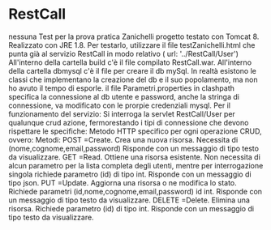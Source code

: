# RestCall
nessuna
Test per la prova pratica Zanichelli
progetto testato con Tomcat 8.
Realizzato con JRE 1.8.
Per testarlo, utilizzare il file testZanichelli.html che punta già al servizio RestCall in modo relativo ( url: '../RestCall/User')
All'interno della cartella build c'è il file compilato RestCall.war.
All'interno della cartella dbmysql c'è il file per creare il db mySql. In realtà esistono le classi che implementano la creazione del db e il suo popolamento, ma non ho avuto il tempo di esporle.
il file Parametri.properties in clashpath specifica la connessione al db utente e password, anche la stringa di connessione, va modificato con le prorpie credenziali mysql.
Per il funzionamento del servizio:
Si interroga la servlet RestCall/User per qualunque crud azione, fermorestando i tipi di connessione che devono rispettare le specifiche:
Metodo HTTP	specifico per ogni operazione CRUD, ovvero:
Metodi:
POST	=Create.	Crea una nuova risorsa. Necessita di (nome,cognome,email,password)
  Risponde con un messaggio di tipo testo da visualizzare.
GET	=Read.	Ottiene una risorsa esistente. Non necessita di alcun parametro per la lista completa degli utenti, mentre per interrogazione   singola richiede parametro (id) di tipo int. Risponde con un messaggio di tipo json.
PUT	=Update.	Aggiorna una risorsa o ne modifica lo stato. Richiede parametri (id,nome,cognome,email,password) id int.
  Risponde con un messaggio di tipo testo da visualizzare.
DELETE	=Delete.	Elimina una risorsa. Richiede parametro (id) di tipo int.
  Risponde con un messaggio di tipo testo da visualizzare.


